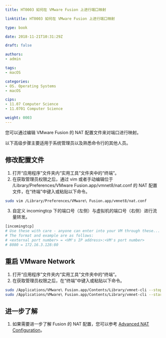 ```yaml
---
title: HT0003 如何在 VMware Fusion 上进行端口映射

linktitle: HT0003 如何在 VMware Fusion 上进行端口映射

type: book

date: 2018-11-21T10:31:29Z

draft: false

authors:
- admin

tags:
- macOS

categories:
- OS. Operating Systems
- macOS

cips: 
- 11.07 Computer Science 
- 11.0701 Computer Science

weight: 0003
---
```


您可以通过编辑 VMware Fusion 的 NAT 配置文件来对端口进行映射。

以下高级步骤主要适用于系统管理员以及熟悉命令行的其他人员。

## 修改配置文件

1. 打开“应用程序”文件夹内“实用工具”文件夹中的“终端”。
2. 在获取管理员权限之后，通过 vim 或者手动编辑位于 /Library/Preferences/VMware Fusion.app/vmnet8/nat.conf 的 NAT 配置文件，在“终端”中键入或粘贴以下命令。

```bash
sudo vim /Library/Preferences/VMware\ Fusion.app/vmnet8/nat.conf
```

3. 自定义 incomingtcp 下的端口号（左侧）与虚拟机的端口号（右侧）进行流量转发。

```bash
[incomingtcp]
# Use these with care - anyone can enter into your VM through these...
# The format and example are as follows:
# <external port number> = <VM's IP address>:<VM's port number>
# 8080 = 172.16.3.128:80
```

## 重启 VMware Network

1. 打开“应用程序”文件夹内“实用工具”文件夹中的“终端”。
2. 在获取管理员权限之后，在“终端”中键入或粘贴以下命令。

```bash
sudo /Applications/VMware\ Fusion.app/Contents/Library/vmnet-cli --stop
sudo /Applications/VMware\ Fusion.app/Contents/Library/vmnet-cli --start
```

## 进一步了解

1. 如果需要进一步了解 Fusion 的 NAT 配置，您可以参考 [Advanced NAT Configuration](https://www.vmware.com/support/ws3/doc/ws32_network21.html)。